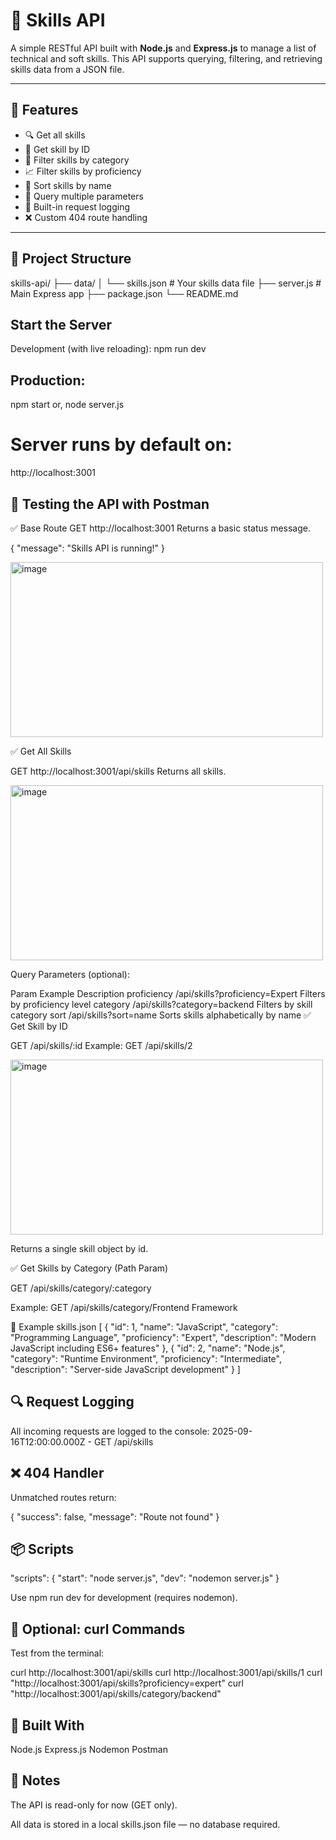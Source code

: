 # 🧠 Skills API

A simple RESTful API built with **Node.js** and **Express.js** to manage a list of technical and soft skills. This API supports querying, filtering, and retrieving skills data from a JSON file.

---

## 🚀 Features

- 🔍 Get all skills
- 🎯 Get skill by ID
- 📂 Filter skills by category
- 📈 Filter skills by proficiency
- 🔡 Sort skills by name
- 🧪 Query multiple parameters
- 📝 Built-in request logging
- ❌ Custom 404 route handling

---

## 📁 Project Structure
skills-api/
├── data/
│ └── skills.json # Your skills data file
├── server.js # Main Express app
├── package.json
└── README.md

## Start the Server
Development (with live reloading):
npm run dev

## Production:
npm start
or, node server.js

# Server runs by default on:
http://localhost:3001

## 🧪 Testing the API with Postman
✅ Base Route
GET http://localhost:3001 
Returns a basic status message.

{
  "message": "Skills API is running!"
}

<img width="500" height="280" alt="image" src="https://github.com/user-attachments/assets/34e95c08-65ac-49c7-a07f-ed0af4c91ec6" />


✅ Get All Skills

GET http://localhost:3001/api/skills
Returns all skills.

<img width="500" height="280" alt="image" src="https://github.com/user-attachments/assets/d60a5cd1-a8ec-48d3-9f8b-1f7e6e75c352" />

Query Parameters (optional):

Param	Example	Description
proficiency	/api/skills?proficiency=Expert	Filters by proficiency level
category	/api/skills?category=backend	Filters by skill category
sort	/api/skills?sort=name	Sorts skills alphabetically by name
✅ Get Skill by ID

GET /api/skills/:id
Example:
GET /api/skills/2

<img width="500" height="280" alt="image" src="https://github.com/user-attachments/assets/2fea3159-ca09-4742-8474-3284f00a7ca2" />


Returns a single skill object by id.

✅ Get Skills by Category (Path Param)

GET /api/skills/category/:category

Example:
GET /api/skills/category/Frontend Framework

🧰 Example skills.json
[
  {
    "id": 1,
    "name": "JavaScript",
    "category": "Programming Language",
    "proficiency": "Expert",
    "description": "Modern JavaScript including ES6+ features"
  },
  {
    "id": 2,
    "name": "Node.js",
    "category": "Runtime Environment",
    "proficiency": "Intermediate",
    "description": "Server-side JavaScript development"
  }
]

## 🔍 Request Logging

All incoming requests are logged to the console:
2025-09-16T12:00:00.000Z - GET /api/skills

## ❌ 404 Handler

Unmatched routes return:

{
  "success": false,
  "message": "Route not found"
}

## 📦 Scripts
"scripts": {
  "start": "node server.js",
  "dev": "nodemon server.js"
}


Use npm run dev for development (requires nodemon).

## 🧪 Optional: curl Commands

Test from the terminal:

curl http://localhost:3001/api/skills
curl http://localhost:3001/api/skills/1
curl "http://localhost:3001/api/skills?proficiency=expert"
curl "http://localhost:3001/api/skills/category/backend"

## 👷 Built With

Node.js
Express.js
Nodemon
Postman

## 📌 Notes

The API is read-only for now (GET only).

All data is stored in a local skills.json file — no database required.
